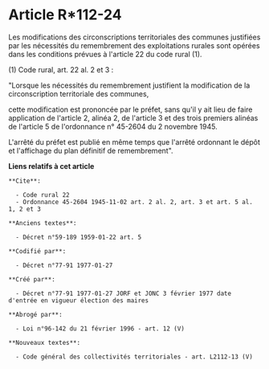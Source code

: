 # Article R*112-24

Les modifications des circonscriptions territoriales des communes justifiées par les nécessités du remembrement des
exploitations rurales sont opérées dans les conditions prévues à l'article 22 du code rural (1).

(1) Code rural, art. 22 al. 2 et 3 :

"Lorsque les nécessités du remembrement justifient la modification de la circonscription territoriale des communes,

cette modification est prononcée par le préfet, sans qu'il y ait lieu de faire application de l'article 2, alinéa 2, de
l'article 3 et des trois premiers alinéas de l'article 5 de l'ordonnance n° 45-2604 du 2 novembre 1945. 

L'arrêté du préfet est publié en même temps que l'arrêté ordonnant le dépôt et l'affichage du plan définitif de
remembrement".

**Liens relatifs à cet article**

	**Cite**:

	  - Code rural 22
	  - Ordonnance 45-2604 1945-11-02 art. 2 al. 2, art. 3 et art. 5 al. 1, 2 et 3

	**Anciens textes**:

	  - Décret n°59-189 1959-01-22 art. 5

	**Codifié par**:

	  - Décret n°77-91 1977-01-27

	**Créé par**:

	  - Décret n°77-91 1977-01-27 JORF et JONC 3 février 1977 date d'entrée en vigueur élection des maires

	**Abrogé par**:

	  - Loi n°96-142 du 21 février 1996 - art. 12 (V)

	**Nouveaux textes**:

	  - Code général des collectivités territoriales - art. L2112-13 (V)

